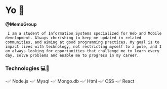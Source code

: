 # Yo 🚀

**@MemoGroup**

`` 
I am a student of Information Systems specialized for Web and Mobile development. Always cherishing to keep me updated in related communities, and aiming at good programming practices. My goal is to impact lives with technology, not restricting myself to a pole, and I am always looking for opportunities that challenge me to learn every day, solve problems and enable me to progress in my career.
`` 
  
  ### Technologies 💻🔌
-✅ Node.js
-✅ Mysql
-✅ Mongo.db
-✅ Html
-✅ CSS
-✅ React




